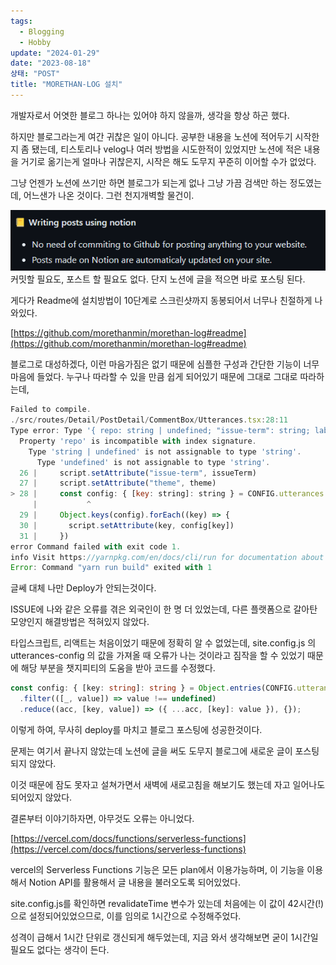 ```yaml
---
tags:
  - Blogging
  - Hobby
update: "2024-01-29"
date: "2023-08-18"
상태: "POST"
title: "MORETHAN-LOG 설치"
---
```

개발자로서 어엿한 블로그 하나는 있어야 하지 않을까, 생각을 항상 하곤 했다.  

하지만 블로그라는게 여간 귀찮은 일이 아니다.  공부한 내용을 노션에 적어두기 시작한지 좀 됐는데, 티스토리나 velog나 여러 방법을 시도한적이 있었지만 노션에 적은 내용을 거기로 옮기는게 얼마나 귀찮은지, 시작은 해도 도무지 꾸준히 이어할 수가 없었다. 

그냥 언젠가 노션에 쓰기만 하면 블로그가 되는게 없나 그냥 가끔 검색만 하는 정도였는데, 어느샌가 나온 것이다. 그런 천지개벽할 물건이. 



![](image1.png)
커밋할 필요도, 포스트 할 필요도 없다. 단지 노션에 글을 적으면 바로 포스팅 된다. 

게다가 Readme에 설치방법이 10단계로 스크린샷까지 동봉되어서 너무나 친절하게 나와있다. 

[https://github.com/morethanmin/morethan-log#readme](https://github.com/morethanmin/morethan-log#readme)



블로그로 대성하겠다, 이런 마음가짐은 없기 때문에 심플한 구성과 간단한 기능이 너무 마음에 들었다. 누구나 따라할 수 있을 만큼 쉽게 되어있기 때문에 그대로 그대로 따라하는데,

```javascript
Failed to compile.
./src/routes/Detail/PostDetail/CommentBox/Utterances.tsx:28:11
Type error: Type '{ repo: string | undefined; "issue-term": string; label: string; }' is not assignable to type '{ [key: string]: string; }'.
  Property 'repo' is incompatible with index signature.
    Type 'string | undefined' is not assignable to type 'string'.
      Type 'undefined' is not assignable to type 'string'.
  26 |     script.setAttribute("issue-term", issueTerm)
  27 |     script.setAttribute("theme", theme)
> 28 |     const config: { [key: string]: string } = CONFIG.utterances.config
     |           ^
  29 |     Object.keys(config).forEach((key) => {
  30 |       script.setAttribute(key, config[key])
  31 |     })
error Command failed with exit code 1.
info Visit https://yarnpkg.com/en/docs/cli/run for documentation about this command.
Error: Command "yarn run build" exited with 1
```

글쎄 대체 나만 Deploy가 안되는것이다. 

ISSUE에 나와 같은 오류를 겪은 외국인이 한 명 더 있었는데, 다른 플랫폼으로 갈아탄 모양인지 해결방법은 적혀있지 않았다. 

타입스크립트, 리액트는 처음이었기 때문에 정확히 알 수 없었는데, site.config.js 의 utterances-config 의 값을 가져올 때 오류가 나는 것이라고 짐작을 할 수 있었기 때문에 해당 부분을 챗지피티의 도움을 받아 코드를 수정했다. 

```typescript
const config: { [key: string]: string } = Object.entries(CONFIG.utterances.config)
  .filter(([_, value]) => value !== undefined)
  .reduce((acc, [key, value]) => ({ ...acc, [key]: value }), {});
```

이렇게 하여, 무사히 deploy를 마치고 블로그 포스팅에 성공한것이다. 



문제는 여기서 끝나지 않았는데 노션에 글을 써도 도무지 블로그에 새로운 글이 포스팅되지 않았다. 

이것 때문에 잠도 못자고 설쳐가면서 새벽에 새로고침을 해보기도 했는데 자고 일어나도 되어있지 않았다. 



결론부터 이야기하자면, 아무것도 오류는 아니었다. 

[https://vercel.com/docs/functions/serverless-functions](https://vercel.com/docs/functions/serverless-functions)

vercel의 Serverless Functions 기능은 모든 plan에서 이용가능하며, 이 기능을 이용해서 Notion API를 활용해서 글 내용을 불러오도록 되어있었다. 

site.config.js를 확인하면 revalidateTime 변수가 있는데 처음에는 이 값이 42시간(!)으로 설정되어있었으므로, 이를 임의로 1시간으로 수정해주었다. 

성격이 급해서 1시간 단위로 갱신되게 해두었는데, 지금 와서 생각해보면 굳이 1시간일 필요도 없다는 생각이 든다. 

